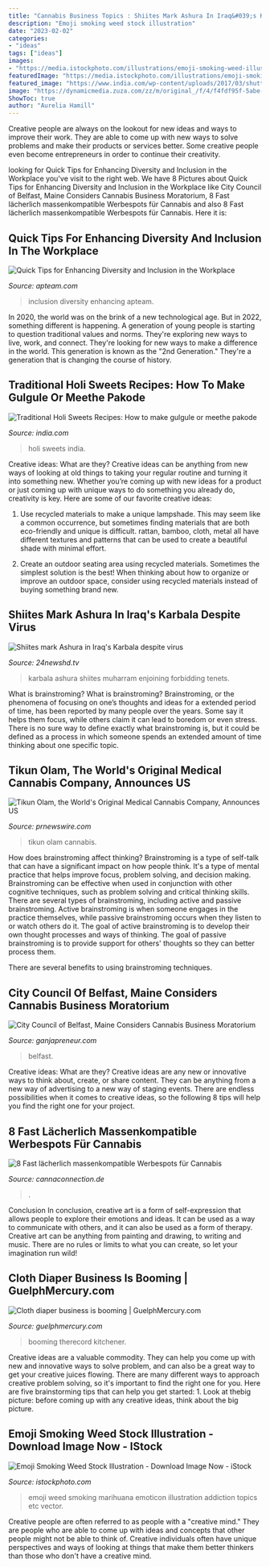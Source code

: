 ```yaml
---
title: "Cannabis Business Topics : Shiites Mark Ashura In Iraq&#039;s Karbala Despite Virus"
description: "Emoji smoking weed stock illustration"
date: "2023-02-02"
categories:
- "ideas"
tags: ["ideas"]
images:
- "https://media.istockphoto.com/illustrations/emoji-smoking-weed-illustration-id682014986"
featuredImage: "https://media.istockphoto.com/illustrations/emoji-smoking-weed-illustration-id682014986"
featured_image: "https://www.india.com/wp-content/uploads/2017/03/shutterstock_585187318.jpg"
image: "https://dynamicmedia.zuza.com/zz/m/original_/f/4/f4fdf95f-5abe-4414-883c-f56bad1f224c/B821452022Z.1_20131126171723_000_GQ914CK12.2_Gallery.jpg"
ShowToc: true
author: "Aurelia Hamill"
---
```



Creative people are always on the lookout for new ideas and ways to improve their work. They are able to come up with new ways to solve problems and make their products or services better. Some creative people even become entrepreneurs in order to continue their creativity.

	

		
looking for Quick Tips for Enhancing Diversity and Inclusion in the Workplace you've visit to the right web. We have 8 Pictures about Quick Tips for Enhancing Diversity and Inclusion in the Workplace like City Council of Belfast, Maine Considers Cannabis Business Moratorium, 8 Fast lächerlich massenkompatible Werbespots für Cannabis and also 8 Fast lächerlich massenkompatible Werbespots für Cannabis. Here it is:
		
    
## Quick Tips For Enhancing Diversity And Inclusion In The Workplace

<img loading=lazy src="https://apteam.com/wp-content/uploads/2020/07/AccessPoint_Diversity-and-Inclusion_Infographic-768x1580.jpg" onerror="this.onerror=null;this.src='https://tse2.mm.bing.net/th?id=OIP.8_ngvEZ0ws4Aj0_3i6hKPgHaPP&amp;pid=15.1';" alt="Quick Tips for Enhancing Diversity and Inclusion in the Workplace">

_Source: apteam.com_

>inclusion diversity enhancing apteam. 

	

In 2020, the world was on the brink of a new technological age. But in 2022, something different is happening. A generation of young people is starting to question traditional values and norms. They're exploring new ways to live, work, and connect. They're looking for new ways to make a difference in the world. This generation is known as the "2nd Generation." They're a generation that is changing the course of history.

    
## Traditional Holi Sweets Recipes: How To Make Gulgule Or Meethe Pakode

<img loading=lazy src="https://www.india.com/wp-content/uploads/2017/03/shutterstock_585187318.jpg" onerror="this.onerror=null;this.src='https://tse3.mm.bing.net/th?id=OIP.fnkW8lxSbSEsTKQAjCS-4wHaEZ&amp;pid=15.1';" alt="Traditional Holi Sweets Recipes: How to make gulgule or meethe pakode">

_Source: india.com_

>holi sweets india. 

	

Creative ideas: What are they?
Creative ideas can be anything from new ways of looking at old things to taking your regular routine and turning it into something new. Whether you’re coming up with new ideas for a product or just coming up with unique ways to do something you already do, creativity is key. Here are some of our favorite creative ideas: 
1. Use recycled materials to make a unique lampshade. This may seem like a common occurrence, but sometimes finding materials that are both eco-friendly and unique is difficult. rattan, bamboo, cloth, metal all have different textures and patterns that can be used to create a beautiful shade with minimal effort. 

2. Create an outdoor seating area using recycled materials. Sometimes the simplest solution is the best! When thinking about how to organize or improve an outdoor space, consider using recycled materials instead of buying something brand new.

    
## Shiites Mark Ashura In Iraq&#039;s Karbala Despite Virus

<img loading=lazy src="https://www.24newshd.tv/uploads/facebook_post_images/2020-08-30/facebook_post_image_1598770404.jpg" onerror="this.onerror=null;this.src='https://tse2.mm.bing.net/th?id=OIP.YJxYroDR_1wWzF35cvMKfQHaE8&amp;pid=15.1';" alt="Shiites mark Ashura in Iraq&#039;s Karbala despite virus">

_Source: 24newshd.tv_

>karbala ashura shiites muharram enjoining forbidding tenets. 

	

What is brainstroming?
What is brainstroming? Brainstroming, or the phenomena of focusing on one’s thoughts and ideas for a extended period of time, has been reported by many people over the years. Some say it helps them focus, while others claim it can lead to boredom or even stress. There is no sure way to define exactly what brainstroming is, but it could be defined as a process in which someone spends an extended amount of time thinking about one specific topic.

    
## Tikun Olam, The World&#039;s Original Medical Cannabis Company, Announces US

<img loading=lazy src="https://mma.prnewswire.com/media/492155/Tikun_Logo.jpg?p=facebook" onerror="this.onerror=null;this.src='https://tse4.mm.bing.net/th?id=OIP.r1cGZHxtVmtvzcF7kWHWEQHaD4&amp;pid=15.1';" alt="Tikun Olam, the World&#039;s Original Medical Cannabis Company, Announces US">

_Source: prnewswire.com_

>tikun olam cannabis. 

	

How does brainstroming affect thinking?
Brainstroming is a type of self-talk that can have a significant impact on how people think. It's a type of mental practice that helps improve focus, problem solving, and decision making. Brainstroming can be effective when used in conjunction with other cognitive techniques, such as problem solving and critical thinking skills.
There are several types of brainstroming, including active and passive brainstroming. Active brainstroming is when someone engages in the practice themselves, while passive brainstroming occurs when they listen to or watch others do it. The goal of active brainstroming is to develop their own thought processes and ways of thinking. The goal of passive brainstroming is to provide support for others' thoughts so they can better process them.

There are several benefits to using brainstroming techniques.

    
## City Council Of Belfast, Maine Considers Cannabis Business Moratorium

<img loading=lazy src="https://fh1w93s8iw-flywheel.netdna-ssl.com/wp-content/uploads/2016/12/belfastmaine.jpg" onerror="this.onerror=null;this.src='https://tse1.mm.bing.net/th?id=OIP.-q3xHC-a21Ea2xCVThiUlwHaDx&amp;pid=15.1';" alt="City Council of Belfast, Maine Considers Cannabis Business Moratorium">

_Source: ganjapreneur.com_

>belfast. 

	

Creative ideas: What are they?
Creative ideas are any new or innovative ways to think about, create, or share content. They can be anything from a new way of advertising to a new way of staging events. There are endless possibilities when it comes to creative ideas, so the following 8 tips will help you find the right one for your project.

    
## 8 Fast Lächerlich Massenkompatible Werbespots Für Cannabis

<img loading=lazy src="https://www.cannaconnection.de/modules/psblog/uploads/splash/1516107102.jpg" onerror="this.onerror=null;this.src='https://tse2.mm.bing.net/th?id=OIP.DkeQ_9v6eMrIOQXYdmHwqQHaDM&amp;pid=15.1';" alt="8 Fast lächerlich massenkompatible Werbespots für Cannabis">

_Source: cannaconnection.de_

>. 

	

Conclusion
In conclusion, creative art is a form of self-expression that allows people to explore their emotions and ideas. It can be used as a way to communicate with others, and it can also be used as a form of therapy. Creative art can be anything from painting and drawing, to writing and music. There are no rules or limits to what you can create, so let your imagination run wild!

    
## Cloth Diaper Business Is Booming | GuelphMercury.com

<img loading=lazy src="https://dynamicmedia.zuza.com/zz/m/original_/f/4/f4fdf95f-5abe-4414-883c-f56bad1f224c/B821452022Z.1_20131126171723_000_GQ914CK12.2_Gallery.jpg" onerror="this.onerror=null;this.src='https://tse3.mm.bing.net/th?id=OIP.N88_hXQAITna6SndsHTp0gHaE4&amp;pid=15.1';" alt="Cloth diaper business is booming | GuelphMercury.com">

_Source: guelphmercury.com_

>booming therecord kitchener. 

	

Creative ideas are a valuable commodity. They can help you come up with new and innovative ways to solve problem, and can also be a great way to get your creative juices flowing. There are many different ways to approach creative problem solving, so it's important to find the right one for you. Here are five brainstorming tips that can help you get started: 1. Look at thebig picture: before coming up with any creative ideas, think about the big picture.

    
## Emoji Smoking Weed Stock Illustration - Download Image Now - IStock

<img loading=lazy src="https://media.istockphoto.com/illustrations/emoji-smoking-weed-illustration-id682014986" onerror="this.onerror=null;this.src='https://tse3.mm.bing.net/th?id=OIP.oAKG-QIYWn1ejhuWpJFoEwHaHa&amp;pid=15.1';" alt="Emoji Smoking Weed Stock Illustration - Download Image Now - iStock">

_Source: istockphoto.com_

>emoji weed smoking marihuana emoticon illustration addiction topics etc vector. 

	

Creative people are often referred to as people with a "creative mind." They are people who are able to come up with ideas and concepts that other people might not be able to think of. Creative individuals often have unique perspectives and ways of looking at things that make them better thinkers than those who don't have a creative mind.

